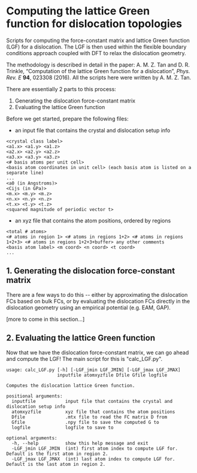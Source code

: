 # Computing the lattice Green function for dislocation topologies

Scripts for computing the force-constant matrix and lattice Green function (LGF) for a dislocation. The LGF is then used within the flexible boundary conditions approach coupled with DFT to relax the dislocation geometry.

The methodology is described in detail in the paper: A. M. Z. Tan and D. R. Trinkle, “Computation of the lattice Green function for a dislocation”, *Phys. Rev. E* **94**, 023308 (2016). All the scripts here were written by A. M. Z. Tan. 

There are essentially 2 parts to this process:
1. Generating the dislocation force-constant matrix
2. Evaluating the lattice Green function

Before we get started, prepare the following files:
- an input file that contains the crystal and dislocation setup info
```
<crystal class label>
<a1.x> <a1.y> <a1.z>
<a2.x> <a2.y> <a2.z>
<a3.x> <a3.y> <a3.z>
<# basis atoms per unit cell>
<basis atom coordinates in unit cell> (each basis atom is listed on a separate line)
...
<a0 (in Angstroms)>
<Cijs (in GPa)>
<m.x> <m.y> <m.z>
<n.x> <n.y> <n.z>
<t.x> <t.y> <t.z>
<squared magnitude of periodic vector t>
```
- an xyz file that contains the atom positions, ordered by regions
```
<total # atoms>
<# atoms in region 1> <# atoms in regions 1+2> <# atoms in regions 1+2+3> <# atoms in regions 1+2+3+buffer> any other comments
<basis atom label> <m coord> <n coord> <t coord>
...
```

## 1. Generating the dislocation force-constant matrix

There are a few ways to do this -- either by approximating the dislocation FCs based on bulk FCs, or by evaluating the dislocation FCs directly in the dislocation geometry using an empirical potential (e.g. EAM, GAP).

[more to come in this section...]

## 2. Evaluating the lattice Green function

Now that we have the dislocation force-constant matrix, we can go ahead and compute the LGF!
The main script for this is "calc_LGF.py".
```
usage: calc_LGF.py [-h] [-LGF_jmin LGF_JMIN] [-LGF_jmax LGF_JMAX]
                   inputfile atomxyzfile Dfile Gfile logfile

Computes the dislocation lattice Green function.

positional arguments:
  inputfile           input file that contains the crystal and dislocation setup info
  atomxyzfile         xyz file that contains the atom positions
  Dfile               .mtx file to read the FC matrix D from
  Gfile               .npy file to save the computed G to
  logfile             logfile to save to

optional arguments:
  -h, --help          show this help message and exit
  -LGF_jmin LGF_JMIN  (int) first atom index to compute LGF for. Default is the first atom in region 2.
  -LGF_jmax LGF_JMAX  (int) last atom index to compute LGF for. Default is the last atom in region 2.
```






